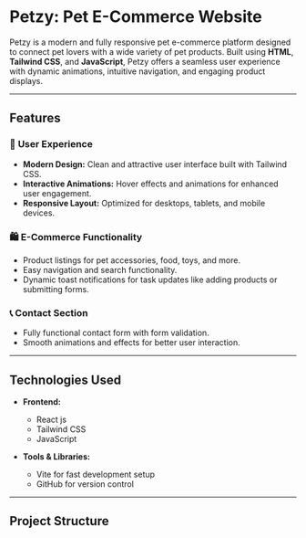 # **Petzy: Pet E-Commerce Website**

Petzy is a modern and fully responsive pet e-commerce platform designed to connect pet lovers with a wide variety of pet products. Built using **HTML**, **Tailwind CSS**, and **JavaScript**, Petzy offers a seamless user experience with dynamic animations, intuitive navigation, and engaging product displays.

---

## **Features**

### 🌟 **User Experience**
- **Modern Design:** Clean and attractive user interface built with Tailwind CSS.
- **Interactive Animations:** Hover effects and animations for enhanced user engagement.
- **Responsive Layout:** Optimized for desktops, tablets, and mobile devices.

### 🛍️ **E-Commerce Functionality**
- Product listings for pet accessories, food, toys, and more.
- Easy navigation and search functionality.
- Dynamic toast notifications for task updates like adding products or submitting forms.

### 📞 **Contact Section**
- Fully functional contact form with form validation.
- Smooth animations and effects for better user interaction.

---

## **Technologies Used**

- **Frontend:**
  - React js
  - Tailwind CSS  
  - JavaScript  

- **Tools & Libraries:**  
  - Vite for fast development setup  
  - GitHub for version control  

---

## **Project Structure**

